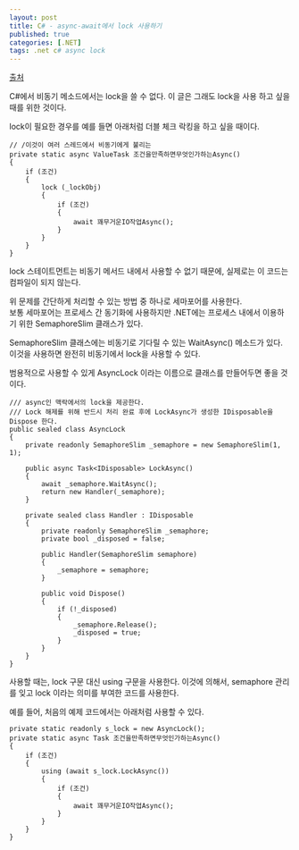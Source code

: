 ```yaml
---
layout: post
title: C# - async-await에서 lock 사용하기
published: true
categories: [.NET]
tags: .net c# async lock
---
```

[출처](https://qiita.com/wipiano/items/480fe56dc934be86b7cd  )  
  
C#에서 비동기 메소드에서는 lock을 쓸 수 없다. 이 글은 그래도 lock을 사용 하고 싶을 때를 위한 것이다.  
  
lock이 필요한 경우를 예를 들면 아래처럼 더블 체크 락킹을 하고 싶을 때이다.  
  
```
// /이것이 여러 스레드에서 비동기에게 불리는
private static async ValueTask 조건을만족하면무엇인가하는Async()
{
    if (조건)
    {
        lock (_lockObj) 
        {
            if (조건)
            {
                await 꽤무거운IO작업Async();
            }
        }
    }
}
```
  
lock 스테이트먼트는 비동기 메서드 내에서 사용할 수 없기 때문에, 실제로는 이 코드는 컴파일이 되지 않는다.  
  
위 문제를 간단하게 처리할 수 있는 방법 중 하나로 세마포어를 사용한다.  
보통 세마포어는 프로세스 간 동기화에 사용하지만 .NET에는 프로세스 내에서 이용하기 위한 SemaphoreSlim 클래스가 있다.  
  
SemaphoreSlim 클래스에는 비동기로 기다릴 수 있는 WaitAsync() 메소드가 있다.  
이것을 사용하면 완전히 비동기에서 lock을 사용할 수 있다.  
  
범용적으로 사용할 수 있게 AsyncLock 이라는 이름으로 클래스를 만들어두면 좋을 것이다.  
```
/// async인 맥락에서의 lock을 제공한다.  
/// Lock 해제를 위해 반드시 처리 완료 후에 LockAsync가 생성한 IDisposable을 Dispose 한다. 
public sealed class AsyncLock
{
    private readonly SemaphoreSlim _semaphore = new SemaphoreSlim(1, 1);

    public async Task<IDisposable> LockAsync()
    {
        await _semaphore.WaitAsync();
        return new Handler(_semaphore);
    }

    private sealed class Handler : IDisposable
    {
        private readonly SemaphoreSlim _semaphore;
        private bool _disposed = false;

        public Handler(SemaphoreSlim semaphore)
        {
            _semaphore = semaphore;
        }

        public void Dispose()
        {
            if (!_disposed)
            {
                _semaphore.Release();
                _disposed = true;
            }
        }
    }
}
```
  
사용할 때는, lock 구문 대신 using 구문을 사용한다. 이것에 의해서, semaphore 관리를 잊고 lock 이라는 의미를 부여한 코드를 사용한다.  
  
예를 들어, 처음의 예제 코드에서는 아래처럼 사용할 수 있다.  
```
private static readonly s_lock = new AsyncLock();
private static async Task 조건을만족하면무엇인가하는Async()
{
    if (조건)
    {
        using (await s_lock.LockAsync()) 
        {
            if (조건)
            {
                await 꽤무거운IO작업Async();
            }
        }
    }
}
```
  